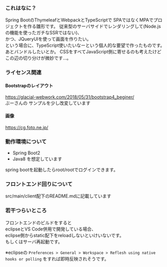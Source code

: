 ### これはなに？
Spring BootのThymeleafとWebpackとTypeScriptで
SPAではなくMPAでプロジェクトを作る雛形です。
従来型のサーバサイドでレンダリングして(Node.jsの機能を使ったガチなSSRではない)、  
かつ、JQueryUIを使って画面を作りたい。  
という場合に、TypeScript使いたいなーという個人的な要望で作ったものです。  
あとバンドルしたいとか。
CSSをすべてJavaScript側に寄せるのも考えたけどこの辺の切り分けが微妙です…。

### ライセンス関連
#### Bootstrapのレイアウト  
https://glacial-webwork.com/2018/05/31/bootstrap4_beginer/  
ぶーさんの
サンプルを少し改変しています

#### 画像
https://cg.foto.ne.jp/

### 動作環境について
- Spring Boot2
- Java8
を想定しています  
  
spring bootを起動したらroot/rootでログインできます。

### フロントエンド回りについて
src/main/client配下のREADME.mdに記載しています

### 若干つらいところ
フロントエンドのビルドをすると  
eclipseとVS Code併用で開発している場合、  
eclipse側からstatic配下をreloadしないといけいないです。  
もしくはサーバ再起動です。

※eclipseの
`Preferences > General > Workspace > Reflesh using native hooks or polling`
をすれば即時反映されそうです。
